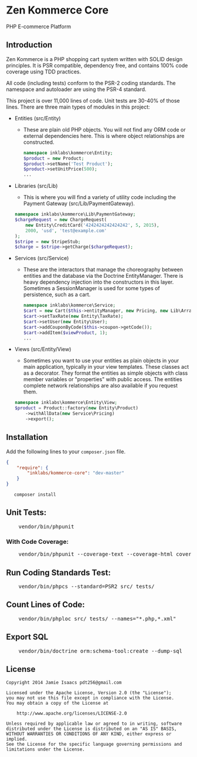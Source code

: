Zen Kommerce Core
=================

PHP E-commerce Platform

## Introduction

Zen Kommerce is a PHP shopping cart system written with SOLID design principles.
It is PSR compatible, dependency free, and contains 100% code coverage using TDD practices.

All code (including tests) conform to the PSR-2 coding standards. The namespace and autoloader
are using the PSR-4 standard.

This project is over 11,000 lines of code. Unit tests are 30-40% of those lines. There are three
main types of modules in this project:

* Entities (src/Entity)
    - These are plain old PHP objects. You will not find any ORM code or external dependencies here. This is where
      object relationships are constructed.

      ```php
      namespace inklabs\kommerce\Entity;
      $product = new Product;
      $product->setName('Test Product');
      $product->setUnitPrice(500);
      ...
      ```

* Libraries (src/Lib)
    - This is where you will find a variety of utility code including the Payment Gateway (src/Lib/PaymentGateway).

    ```php
    namespace inklabs\kommerce\Lib\PaymentGateway;
    $chargeRequest = new ChargeRequest(
        new Entity\CreditCard('4242424242424242', 5, 2015),
        2000, 'usd', 'test@example.com'
    );
    $stripe = new StripeStub;
    $charge = $stripe->getCharge($chargeRequest);
    ```

* Services (src/Service)
    - These are the interactors that manage the choreography between entities and the database via
      the Doctrine EntityManager. There is heavy dependency injection into the constructors in this layer.
      Sometimes a SessionManager is used for some types of persistence, such as a cart.

      ```php
      namespace inklabs\kommerce\Service;
      $cart = new Cart($this->entityManager, new Pricing, new Lib\ArraySessionManager);
      $cart->setTaxRate(new Entity\TaxRate);
      $cart->setUser(new Entity\User);
      $cart->addCouponByCode($this->coupon->getCode());
      $cart->addItem($viewProduct, 1);
      ...
      ```

* Views (src/Entity/View)
    - Sometimes you want to use your entities as plain objects in your main application, typically in your view
      templates. These classes act as a decorator. They format the entities as simple objects with class member
      variables or "properties" with public access. The entities complete network relationships are also available
      if you request them.

    ```php
    namespace inklabs\kommerce\Entity\View;
    $product = Product::factory(new Entity\Product)
        ->withAllData(new Service\Pricing)
        ->export();
    ```

## Installation

Add the following lines to your ``composer.json`` file.

```JSON
{
    "require": {
        "inklabs/kommerce-core": "dev-master"
    }
}
```

```
   composer install
```

## Unit Tests:

<pre>
    vendor/bin/phpunit
</pre>

### With Code Coverage:

<pre>
    vendor/bin/phpunit --coverage-text --coverage-html coverage_report
</pre>

## Run Coding Standards Test:

<pre>
    vendor/bin/phpcs --standard=PSR2 src/ tests/
</pre>

## Count Lines of Code:

<pre>
    vendor/bin/phploc src/ tests/ --names="*.php,*.xml"
</pre>

## Export SQL

<pre>
    vendor/bin/doctrine orm:schema-tool:create --dump-sql
</pre>


## License

```
Copyright 2014 Jamie Isaacs pdt256@gmail.com

Licensed under the Apache License, Version 2.0 (the "License");
you may not use this file except in compliance with the License.
You may obtain a copy of the License at

    http://www.apache.org/licenses/LICENSE-2.0

Unless required by applicable law or agreed to in writing, software
distributed under the License is distributed on an "AS IS" BASIS,
WITHOUT WARRANTIES OR CONDITIONS OF ANY KIND, either express or implied.
See the License for the specific language governing permissions and
limitations under the License.
```
